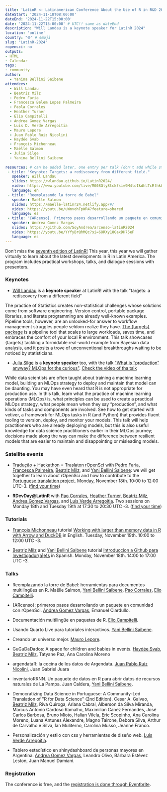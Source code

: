 ```yaml
---
title: 'LatinR <- Latinamerican Conference About the Use of R in R&D 2024'
dateStart: '2024-11-18T08:00:00'
dateEnd: '2024-11-22T15:00:00'
date: '2024-11-22T15:00:00' # UTC!! same as dateEnd
description: "Will Landau is a keynote speaker for LatinR 2024"
location: 'online'
country: "🌐" # emoji
slug: "LatinR-2024"
ropensci: no
outputs: 
- HTML
- Calendar 
tags: 
- community
author:
  - Yanina Bellini Saibene
attendees:
  - Will Landau
  - Beatriz Milz
  - Pedro Faria
  - Francesca Belem Lopes Palmeira
  - Paola Corrales
  - Heather Turner
  - Elio Campitelli
  - Andrea Gomez Vargas
  - Luis D. Verde Arregoitia
  - Mauro Lepore
  - Juan Pablo Ruiz Nicolini
  - Haydée Svab
  - François Michonneau
  - Maëlle Salmon
  - Julia Silge
  - Yanina Bellini Saibene
  
resources: # can be added later, one entry per talk (don't add while still empty, add once there are resources)
 - title: "Keynote: Targets: a rediscovery from different field."
   speaker: Will Landau
   slides: https://wlandau.github.io/LatinR2024/
   video: https://www.youtube.com/live/MG08Gly8tck?si=9M4loIkdhLTcRfhk&t=17934 
   language: en
 - title: "Reemplazando la torre de Babel"
   speaker: Maëlle Salmon
   slides: https://maelle-latinr24.netlify.app/#/
   video: https://youtu.be/uWnvohFpWR4?feature=shared
   language: es
 - title: "{ARcenso}. Primeros pasos desarrollando un paquete en comunidad con rOpenSci "
   speaker: Andrea Gomez Vargas 
   slides: https://github.com/SoyAndrea/arcenso-latinR2024
   video: https://youtu.be/YYfyBrQhMQc?si=68RXy18GaxDH75eF
   language: es
---
```


Don’t miss the [seventh edition of LatinR!](https://latinr.org/en/) This year, this year we will gather virtually to learn about the latest developments in R in Latin America. The program includes practical workshops, talks, and dialogue sessions with presenters.

### Keynotes

* [Will Landau](/author/will-landau/) is a **keynote speaker** at LatinR! with the talk "targets: a rediscovery from a different field"

The practice of Statistics creates non-statistical challenges whose solutions come from software engineering. Version control, portable package libraries, and literate programming are already well-known examples. Pipeline tools, however, are an unlooked-for answer to workflow management struggles people seldom realize they have. [The {targets} package](https://docs.ropensci.org/targets/) is a pipeline tool that scales to large workloads, saves time, and embraces the comfort of your local R environment. This talk showcases {targets} tackling a formidable real-world example from Bayesian data analysis, and it posits a trove of unconventional breakthroughs waiting to be noticed by statisticians.

* [Julia Silge](/author/julia-silge/) is a **keynote speaker** too, with the talk ["What is “production” anyway? MLOps for the curious"](https://juliasilge.github.io/mlops-with-vetiver/). 
[Check the video of tha talk](https://www.youtube.com/live/SkTLaN_2cNo?si=y_b-dcadAi0oq2-9&t=21539)

While data scientists are often taught about training a machine learning model, building an MLOps strategy to deploy and maintain that model can be daunting. You may have even heard that R is not appropriate for production use. In this talk, learn what the practice of machine learning operations (MLOps) is, what principles can be used to create a practical MLOps strategy, what people mean when they say “production”, and what kinds of tasks and components are involved. See how to get started with vetiver, a framework for MLOps tasks in R (and Python) that provides fluent tooling to version, deploy, and monitor your models. This talk will help practitioners who are already deploying models, but this is also useful knowledge for data science practitioners earlier in their MLOps journey; decisions made along the way can make the difference between resilient models that are easier to maintain and disappointing or misleading models.

### Satellite events

* [Tradução + Hackathon = Traslaton rOpenSci](https://www.eventbrite.cl/e/traducao-hackathon-traslaton-ropensci-tickets-1045507530167) with [Pedro Faria](/author/pedro-faria/), [Francesca Palmeira](/author/francesca-belem-lopes-palmeira/), [Beatriz Milz](/author/beatriz-milz/), and [Yani Bellini Saibene](/author/yanina-bellini-saibene/): we will get together to learn about rOpenSci and how to contribute to the [Portuguese translation project](https://github.com/orgs/ropensci/projects/7). Monday, November 18th. 10:00 to 12:00 UTC-3.  ([find your time](https://www.timeanddate.com/worldclock/fixedtime.html?msg=Tradução+%2B+Hackathon+%3D+Traslaton+rOpenSci&iso=20241118T10&p1=51&ah=1))

* **RDevDay@LatinR** with [Pao Corrales](/author/pao-corrales/), [Heather Turner](/author/heather-turner/), [Beatriz Milz](/author/beatriz-milz/), [Andrea Gomez Vargas](/author/andrea-gomez-vargas/), and [Luis Verde Arregoitia](/author/luis-verde-arregoitia/). Two sessions on Monday 18th and Tuesday 19th at 17:30 to 20:30 UTC -3.  ([find your time](https://www.timeanddate.com/worldclock/fixedtime.html?msg=RDevDay%40LatinR&iso=20241118T1730&p1=51&ah=1))

### Tutorials

* [François Michonneau](/author/françois-michonneau/) tutorial [Working with larger than memory data in R with Arrow and DuckDB](https://www.eventbrite.cl/e/tutorial-working-with-larger-than-memory-data-in-r-with-arrow-and-duckdb-tickets-1044938257457?utm-campaign=social&utm-content=attendeeshare&utm-medium=discovery&utm-term=listing&utm-source=cp&aff=ebdsshcopyurl) in English. Tuesday, November 19th. 10:00 to 12:00 UTC -3. 

* [Beatriz Milz](/author/beatriz-milz/) and [Yani Bellini Saibene](/author/yanina-bellini-saibene/) tutorial [Introduccion a Github para Investigador(a|e)s](https://www.eventbrite.cl/e/introduccion-a-github-para-investigadoraes-tickets-1045617188157?utm-campaign=social&utm-content=attendeeshare&utm-medium=discovery&utm-term=listing&utm-source=cp&aff=ebdsshcopyurl) in Spanish. Monday, November 18th. 14:00 to 17:00 UTC -3.

### Talks

* Reemplazando la torre de Babel: herramientas para documentos multilingües en R. Maëlle Salmon, [Yani Bellini Saibene](/author/yanina-bellini-saibene/), [Pao Corrales](/author/pao-corrales/), [Elio Campitelli](/author/elio-campitelli/).

* {ARcenso}: primeros pasos desarrollando un paquete en comunidad con rOpenSci. [Andrea Gomez Vargas](/author/andrea-gomez-vargas/), Emanuel Ciardullo.

* Documentación multilingüe en paquetes de R. [Elio Campitelli](/author/elio-campitelli/).

* Usando Quarto Live para tutoriales interactivos. [Yani Bellini Saibene](/author/yanina-bellini-saibene/).

* Creando un universo mejor. [Mauro Lepore](/author/mauro-lepore/).

* GuGuDaDados: A space for children and babies in events. [Haydée Svab](/author/haydée-svab/), [Beatriz Milz](/author/beatriz-milz/), Tatyane Paz, Ana Carolina Moreno

* argendataR: la cocina de los datos de Argendata. [Juan Pablo Ruiz Nicolini](/author/juan-pablo-ruiz-nicolini/), Juan Gabriel Juara

* inventarioRRNN. Un paquete de datos en R para abrir datos de recursos naturales de La Pampa. Juan Caldera, [Yani Bellini Saibene](/author/yanina-bellini-saibene/).

* Democratizing Data Science in Portuguese: A Community-Led Translation of "R for Data Science" (2nd Edition). Cesar A. Galvao, [Beatriz Milz](/author/beatriz-milz/), Riva Quiroga, Ariana Cabral, Alberson da Silva Miranda, Marcus Antonio Cardoso Ramalho, Maximilian Canez Fernandes, José Carlos Barbosa, Bruno Mioto, Halian Vilela, Eric Scopinho, Ana Carolina Moreno, Luana Antunes Alexandre, Magno Tairone, Debora Silva, Arthur de Carvalho e Silva, Ían Muliterno, Carolina Musso, Jeanne Franco.

* Personalización y estilo con css y herramientas de diseño web. [Luis Verde Arregoitia](/author/luis-verde-arregoitia/).

* Tablero estadístico en shinydashboard de personas mayores en Argentina. [Andrea Gomez Vargas](/author/andrea-gomez-vargas/), Leandro Olivo, Bárbara Estévez Leston, Juan Manuel Damiani.

### Registration

The conference is free, and the [registration is done through Eventbrite](https://www.eventbrite.cl/e/latinr-2024-conferencia-latinoamericana-sobre-uso-de-r-en-id-tickets-970622687587?utm-campaign=social&utm-content=attendeeshare&utm-medium=discovery&utm-term=listing&utm-source=cp&aff=ebdsshcopyurl).
